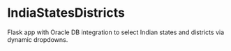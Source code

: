 # IndiaStatesDistricts
Flask app with Oracle DB integration to select Indian states and districts via dynamic dropdowns.
